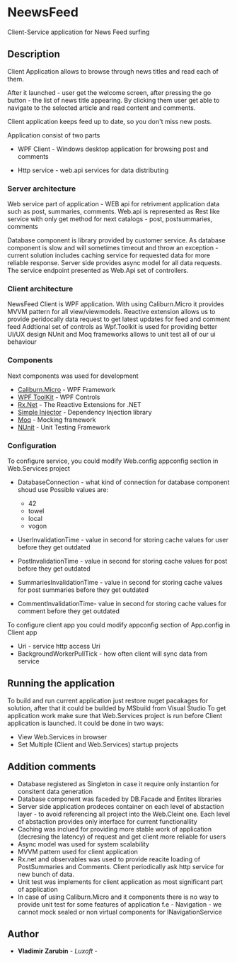 # NeewsFeed

Client-Service application for News Feed surfing 

## Description

Client Application allows to browse through news titles and read each of them.

After it launched - user get the welcome screen, after pressing the go button - the list of news title appearing.
By clicking them user get able to navigate to the selected article and read content and comments.

Client application keeps feed up to date, so you don't miss new posts.

Application consist of two parts

* WPF Client - Windows desktop application for browsing post and comments

* Http service - web.api services for data distributing


### Server architecture
Web service part of application - WEB api for retrivment application data such as post, summaries, comments.
Web.api is represented as Rest like service with only get method for next catalogs - post, postsummaries, comments

Database component is library provided by customer service.
As database component is slow and will sometimes timeout and throw an exception - current solution includes caching service for requested data for more reliable response.
Server side provides async model for all data requests. 
The service endpoint presented as Web.Api set of controllers.

### Client architecture
NewsFeed Client is WPF application.
With using Caliburn.Micro it provides MVVM pattern for all view/viewmodels.
Reactive extension allows us to provide peridocally data request to get latest updates for feed and comment feed
Addtional set of controls as Wpf.Toolkit is used for providing better UI/UX design
NUnit and Moq frameworks allows to unit test all of our ui behaviour


### Components

Next components was used for development 
* [Caliburn.Micro](https://github.com/Caliburn-Micro/Caliburn.Micro) - WPF Framework
* [WPF ToolKit](https://github.com/xceedsoftware/wpftoolkit) - WPF Controls
* [Rx.Net](https://github.com/dotnet/reactive) - The Reactive Extensions for .NET 
* [Simple Injector](https://github.com/simpleinjector/SimpleInjector) - Dependency Injection library
* [Moq](https://github.com/Moq/moq4/wiki/Quickstart) - Mocking framework
* [NUnit](https://github.com/nunit/nunit) - Unit Testing Framework



### Configuration

To configure service, you could modify Web.config appconfig section in Web.Services project

* DatabaseConnection - what kind of connection for database component shoud use 
Possible values are:
    * 42
    * towel
    * local
    * vogon

* UserInvalidationTime - value in second for storing cache values for user before they get outdated
* PostInvalidationTime - value in second for storing cache values for post before they get outdated
* SummariesInvalidationTime - value in second for storing cache values for post summaries before they get outdated
* CommentInvalidationTime- value in second for storing cache values for comment before they get outdated


To configure client app you could modify appconfig section of App.config in Client app
* Uri - service http access Uri
* BackgroundWorkerPullTick - how often client will sync data from service


## Running the application

To build and run current application just restore nuget pacakages for solution, after that it could be builded by MSbuild from Visual Studio
To get application work make sure that Web.Services project is run before Client application is launched. It could be done in two ways:
* View Web.Services in browser 
* Set Multiple (Client and Web.Services) startup projects


## Addition comments
* Database registered as Singleton in case it require only instantion for consitent data generation
* Database component was faceded by DB.Facade and Entites libraries
* Server side application prodeces container on each level of abstaction layer - to avoid referencing all project into the Web.Cleint one. Each level of abstaction provides only interface for current functionallity
* Caching was inclued for providing more stable work of application (decresing the latency) of request and get client more reliable for users
* Async model was used for system scalability
* MVVM pattern used for client application
* Rx.net and observables was used to provide reacite loading of PostSummaries and Comments. Client periodically ask http service for new bunch of data.
* Unit test was implements for client application as most significant part of application
* In case of using Caliburn.Micro and it components there is no way to provide unit test for some features of application f.e - Navigation - we cannot mock sealed or non virtual components for INavigationService


## Author

* **Vladimir Zarubin** - *Luxoft* - 


